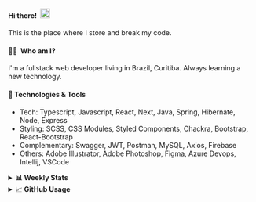 #### Hi there!&nbsp;&nbsp;<img src="https://media.giphy.com/media/hvRJCLFzcasrR4ia7z/giphy.gif" width="20px">
This is the place where I store and break my code.

#### 👨‍💻 &nbsp;Who am I?
I'm a fullstack web developer living in Brazil, Curitiba. Always learning a new technology.

#### 🔧&nbsp;Technologies & Tools
- Tech: Typescript, Javascript, React, Next, Java, Spring, Hibernate, Node, Express
- Styling: SCSS, CSS Modules, Styled Components, Chackra, Bootstrap, React-Bootstrap
- Complementary: Swagger, JWT, Postman, MySQL, Axios, Firebase
- Others: Adobe Illustrator, Adobe Photoshop, Figma, Azure Devops, Intellij, VSCode


<details>
  <summary><b> 📊&nbsp;Weekly Stats</b></summary>
<!--START_SECTION:waka-->

```text
TypeScript       5 hrs 13 mins   ██████████████████▓░░░░░░   74.59 %
JavaScript       1 hr 31 mins    █████▒░░░░░░░░░░░░░░░░░░░   21.78 %
JSON             8 mins          ▓░░░░░░░░░░░░░░░░░░░░░░░░   02.13 %
XML              3 mins          ▒░░░░░░░░░░░░░░░░░░░░░░░░   00.76 %
Bash             1 min           ░░░░░░░░░░░░░░░░░░░░░░░░░   00.44 %
GitIgnore file   1 min           ░░░░░░░░░░░░░░░░░░░░░░░░░   00.25 %
```

<!--END_SECTION:waka-->
</details>

<details>
  <summary>&#x1f4c8;<b> GitHub Usage</b></summary>
  
[![Top Langs](https://github-readme-stats.vercel.app/api/top-langs/?username=gxlpes&&langs_count=9&layout=compact)](https://github.com/anuraghazra/github-readme-stats)

</details>
